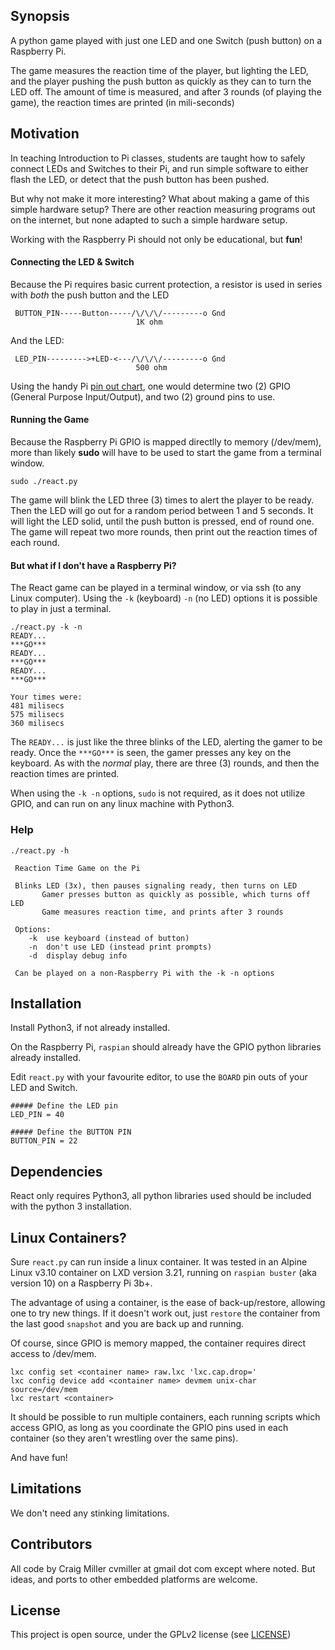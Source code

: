 ## Synopsis


A python game played with just one LED and one Switch (push button) on a Raspberry Pi.

The game measures the reaction time of the player, but lighting the LED, and the player pushing the push button as quickly as they can to turn the LED off. The amount of time is measured, and after 3 rounds (of playing the game), the reaction times are printed (in mili-seconds)


## Motivation

In teaching Introduction to Pi classes, students are taught how to safely connect LEDs and Switches to their Pi, and run simple software to either flash the LED, or detect that the push button has been pushed.

But why not make it more interesting? What about making a game of this simple hardware setup? There are other reaction measuring programs out on the internet, but none adapted to such a simple hardware setup.

Working with the Raspberry Pi should not only be educational, but **fun**!

#### Connecting the LED & Switch

Because the Pi requires basic current protection, a resistor is used in series with *both* the push button and the LED

```
 BUTTON_PIN-----Button-----/\/\/\/---------o Gnd
                            1K ohm

```


And the LED:

```
 LED_PIN--------->+LED-<---/\/\/\/---------o Gnd
                            500 ohm

```

Using the handy Pi [pin out chart](https://en.wikipedia.org/wiki/Raspberry_Pi#General_purpose_input-output_(GPIO)_connector), one would determine two (2) GPIO (General Purpose Input/Output), and two (2) ground pins to use.




#### Running the Game

Because the Raspberry Pi GPIO is mapped directlly to memory (/dev/mem), more than likely **sudo** will have to be used to start the game from a terminal window.

```
sudo ./react.py
```

The game will blink the LED three (3) times to alert the player to be ready. Then the LED will go out for a random period between 1 and 5 seconds. It will light the LED solid, until the push button is pressed, end of round one. The game will repeat two more rounds, then print out the reaction times of each round.


#### But what if I don't have a Raspberry Pi?

The React game can be played in a terminal window, or via ssh (to any Linux computer). Using the `-k` (keyboard) `-n` (no LED) options it is possible to play in just a terminal.

```
./react.py -k -n
READY...
***GO***
READY...
***GO***
READY...
***GO***

Your times were:
481 milisecs
575 milisecs
360 milisecs

```

The `READY...` is just like the three blinks of the LED, alerting the gamer to be ready. Once the `***GO***` is seen, the gamer presses any key on the keyboard. As with the  *normal* play, there are three (3) rounds, and then the reaction times are printed.

When using the `-k -n` options, `sudo` is not required, as it does not utilize GPIO, and can run on any linux machine with Python3.



### Help
```
./react.py -h

 Reaction Time Game on the Pi

 Blinks LED (3x), then pauses signaling ready, then turns on LED
       Gamer presses button as quickly as possible, which turns off LED
	   Game measures reaction time, and prints after 3 rounds

 Options:
 	-k	use keyboard (instead of button)
	-n	don't use LED (instead print prompts)
	-d	display debug info

 Can be played on a non-Raspberry Pi with the -k -n options

```



## Installation

Install Python3, if not already installed.

On the Raspberry Pi, `raspian` should already have the GPIO python libraries already installed.

Edit `react.py` with your favourite editor, to use the `BOARD` pin outs of your LED and Switch.

```
##### Define the LED pin
LED_PIN = 40

##### Define the BUTTON PIN
BUTTON_PIN = 22
```


## Dependencies

React only requires Python3, all python libraries used should be included with the python 3 installation.

## Linux Containers?

Sure `react.py` can run inside a linux container. It was tested in an Alpine Linux v3.10 container on LXD version 3.21, running on `raspian buster` (aka version 10) on a Raspberry Pi 3b+.

The advantage of using a container, is the ease of back-up/restore, allowing one to try new things. If it doesn't work out, just `restore` the container from the last good `snapshot` and you are back up and running.

Of course, since GPIO is memory mapped, the container requires direct access to /dev/mem.

```
lxc config set <container name> raw.lxc 'lxc.cap.drop='
lxc config device add <container name> devmem unix-char source=/dev/mem
lxc restart <container>
```

It should be possible to run multiple containers, each running scripts which access GPIO, as long as you coordinate the GPIO pins used in each container (so they aren't wrestling over the same pins).

And have fun!

## Limitations

We don't need any stinking limitations.
 




## Contributors

All code by Craig Miller cvmiller at gmail dot com except where noted. But ideas, and ports to other embedded platforms are welcome. 


## License

This project is open source, under the GPLv2 license (see [LICENSE](LICENSE))
